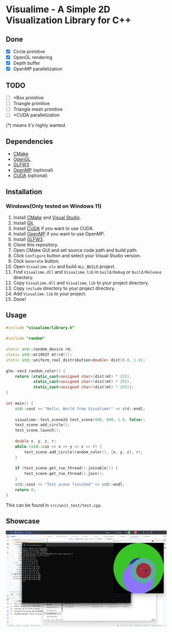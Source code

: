 # Visualime - A Simple 2D Visualization Library for C++

## Done
- [x] Circle primitive
- [x] OpenGL rendering
- [x] Depth buffer
- [x] OpenMP parallelization

## TODO
- [ ] *Box primitive
- [ ] Triangle primitive
- [ ] Triangle mesh primitive
- [ ] *CUDA parallelization

(*) means it's highly wanted.

## Dependencies
- [CMake](https://cmake.org)
- [OpenGL](https://www.opengl.org)
- [GLFW3](https://www.glfw.org)
- [OpenMP](https://www.openmp.org) (optional)
- [CUDA](https://developer.nvidia.com/cuda-downloads) (optional)

## Installation
### Windows(Only tested on Windows 11)
1. Install [CMake](https://cmake.org/download/) and [Visual Studio](https://visualstudio.microsoft.com/ko/downloads/).
2. Install [Git](https://git-scm.com/downloads).
3. Install [CUDA](https://developer.nvidia.com/cuda-downloads) if you want to use CUDA.
4. Install [OpenMP](https://www.openmp.org/resources/openmp-compilers-tools/) if you want to use OpenMP.
5. Install [GLFW3](https://www.glfw.org/download.html).
6. Clone this repository.
7. Open CMake GUI and set source code path and build path.
8. Click `Configure` button and select your Visual Studio version.
9. Click `Generate` button.
10. Open `Visualime.sln` and build `ALL_BUILD` project.
11. Find `Visualime.dll` and `Visualime.lib` in `build/Debug` or `build/Release` directory.
12. Copy `Visualime.dll` and `Visualime.lib` to your project directory.
13. Copy `include` directory to your project directory.
14. Add `Visualime.lib` to your project.
15. Done!

## Usage
```cpp
#include "visualime/library.h"

#include "random"

static std::random_device rd;
static std::mt19937 mt(rd());
static std::uniform_real_distribution<double> dist(0.0, 1.0);

glm::vec3 random_color() {
    return {static_cast<unsigned char>(dist(mt) * 255),
            static_cast<unsigned char>(dist(mt) * 255),
            static_cast<unsigned char>(dist(mt) * 255)};
}

int main() {
    std::cout << "Hello, World from Visualime!" << std::endl;

    visualime::test_scene2d test_scene(800, 800, 1.0, false);
    test_scene.add_circle();
    test_scene.launch();

    double x, y, z, r;
    while (std::cin >> x >> y >> z >> r) {
        test_scene.add_circle(random_color(), {x, y, z}, r);
    }

    if (test_scene.get_run_thread().joinable()) {
        test_scene.get_run_thread().join();
    }
    std::cout << "Test scene finished" << std::endl;
    return 0;
}
```
This can be found in `src/unit_test/test.cpp`.

## Showcase
![image](screenshots/basic_done.jpg)